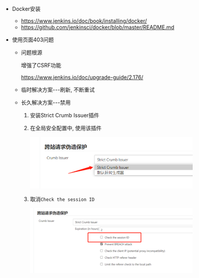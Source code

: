 * Docker安装
  * https://www.jenkins.io/doc/book/installing/docker/
  * https://github.com/jenkinsci/docker/blob/master/README.md

* 使用页面403问题

  * 问题根源

    增强了CSRF功能

    https://www.jenkins.io/doc/upgrade-guide/2.176/

  * 临时解决方案---刷新, 不断重试

  * 长久解决方案---禁用

    1. 安装Strict Crumb Issuer插件

    2. 在全局安全配置中, 使用该插件

       ![image-20201219155209282](.Jenkins/image-20201219155209282.png)

    3. 取消`Check the session ID`

       ![image-20201219155233646](.Jenkins/image-20201219155233646.png)
